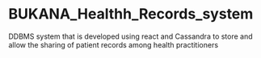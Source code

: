 # BUKANA_Healthh_Records_system
DDBMS system that is developed using react and Cassandra to store and allow the sharing of patient records among health practitioners 
